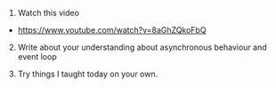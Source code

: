 1. Watch this video
  - https://www.youtube.com/watch?v=8aGhZQkoFbQ

2. Write about your understanding about asynchronous behaviour and event loop

3. Try things I taught today on your own. 
